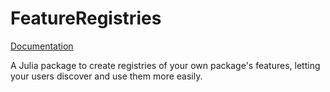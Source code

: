 # FeatureRegistries

[Documentation](http://lorenzoh.github.io/FeatureRegistries.jl/dev/i)

A Julia package to create registries of your own package's features, letting your users discover and use them more easily.
